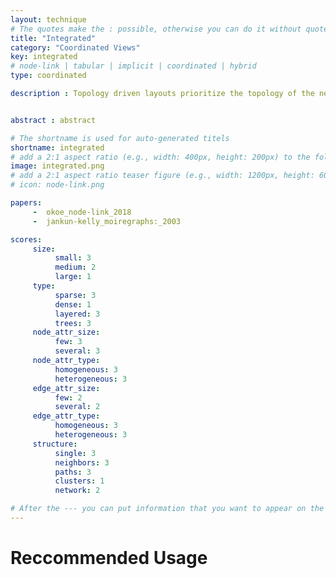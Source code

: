 ```yaml
---
layout: technique
# The quotes make the : possible, otherwise you can do it without quotes
title: "Integrated"
category: "Coordinated Views"
key: integrated
# node-link | tabular | implicit | coordinated | hybrid 
type: coordinated

description : Topology driven layouts prioritize the topology of the network over the attributes of the nodes and edges. The most common node-link layouts, such as force-directed layouts, spectral layouts, or orthogonal layouts fall into this class, or more specifically into the free layouts as described by Schulz and Schumann. Trees are also commonly drawn as topology driven node-link layouts.


abstract : abstract

# The shortname is used for auto-generated titels
shortname: integrated
# add a 2:1 aspect ratio (e.g., width: 400px, height: 200px) to the folder /assets/images/papers/
image: integrated.png
# add a 2:1 aspect ratio teaser figure (e.g., width: 1200px, height: 600px) to the folder /assets/images/papers/
# icon: node-link.png

papers:
     -  okoe_node-link_2018
     -  jankun-kelly_moiregraphs:_2003

scores:
     size: 
          small: 3
          medium: 2
          large: 1
     type: 
          sparse: 3
          dense: 1
          layered: 3
          trees: 3
     node_attr_size: 
          few: 3
          several: 3
     node_attr_type: 
          homogeneous: 3
          heterogeneous: 3
     edge_attr_size: 
          few: 2
          several: 2
     edge_attr_type: 
          homogeneous: 3
          heterogeneous: 3
     structure: 
          single: 3
          neighbors: 3
          paths: 3
          clusters: 1
          network: 2

# After the --- you can put information that you want to appear on the website using markdown formatting or HTML. A good example are acknowledgements, extra references, an erratum, etc.
---
```


# Reccommended Usage

